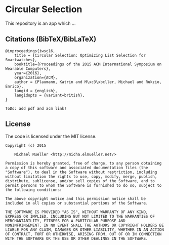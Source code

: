 # Circular Selection

This repository is an app which ...

## Citations (BibTeX/BibLaTeX)

	@inproceedings{iwsc16,
		title = {Circular Selection: Optimizing List Selection for Smartwatches},
		booktitle={Proceedings of the 2015 ACM International Symposium on Wearable Computers},
		year={2016},
		organization={ACM},
		author = {Plaumann, Katrin and M\xc3\xbcller, Michael and Rukzio, Enrico},
		langid = {english},
		langidopts = {variant=british},
	}

	ToDo: add pdf and acm link!

## License

The code is licensed under the MIT license.

	Copyright (c) 2015

		Michael Mueller <http://micha.elmueller.net/>

	Permission is hereby granted, free of charge, to any person obtaining
	a copy of this software and associated documentation files (the
	"Software"), to deal in the Software without restriction, including
	without limitation the rights to use, copy, modify, merge, publish,
	distribute, sublicense, and/or sell copies of the Software, and to
	permit persons to whom the Software is furnished to do so, subject to
	the following conditions:

	The above copyright notice and this permission notice shall be
	included in all copies or substantial portions of the Software.

	THE SOFTWARE IS PROVIDED "AS IS", WITHOUT WARRANTY OF ANY KIND,
	EXPRESS OR IMPLIED, INCLUDING BUT NOT LIMITED TO THE WARRANTIES OF
	MERCHANTABILITY, FITNESS FOR A PARTICULAR PURPOSE AND
	NONINFRINGEMENT. IN NO EVENT SHALL THE AUTHORS OR COPYRIGHT HOLDERS BE
	LIABLE FOR ANY CLAIM, DAMAGES OR OTHER LIABILITY, WHETHER IN AN ACTION
	OF CONTRACT, TORT OR OTHERWISE, ARISING FROM, OUT OF OR IN CONNECTION
	WITH THE SOFTWARE OR THE USE OR OTHER DEALINGS IN THE SOFTWARE.
